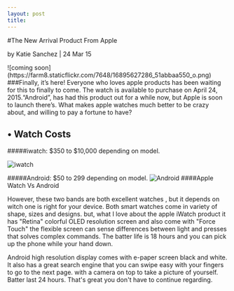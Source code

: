 ```yaml
---
layout: post
title: 
---
```

#The New Arrival Product From Apple

<p>by Katie Sanchez | 24 Mar 15</p>
![coming soon](https://farm8.staticflickr.com/7648/16895627286_51abbaa550_o.png)
###Finally, it’s here!  Everyone who loves apple products has been waiting for this to finally to come. 
The watch is available to purchase on April 24, 2015.“Android”, has had this product out for a while now, 
but Apple is soon to launch there’s. What makes apple watches much better to be crazy about, and willing to pay a fortune to have?

## •	Watch Costs  

#####iwatch: $350 to $10,000  depending on model.

![iwatch](https://farm8.staticflickr.com/7632/16301584143_d4cda108d0.jpg)  


#####Android: $50 to 299 depending on model.
![Android](https://farm8.staticflickr.com/7645/16963196915_869f19b1ac_z.jpg)
####Apple Watch Vs Android

<p>However, these two bands are both excellent watches , but it depends on witch one is right for your device. 
Both smart watches come in variety of shape, sizes and designs. 
but, what I love about the apple iWatch product it has "Retina" colorful OLED resolution screen  and also come with "Force Touch" the flexible screen can sense differences between light and presses that solves complex commands. The batter life is 18 hours and you can pick up the phone while your hand down. 

<p>Android high resolution display comes with e-paper screen black and white. It also has a great search engine that you can swipe easy with your fingers to go to the next page. with a camera on top to take a picture of yourself.  Batter last 24 hours. That's great you don't have to continue regarding. 
